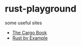 # rust-playground

some useful sites
* [The Cargo Book](https://doc.rust-lang.org/cargo/)
* [Rust by Example](https://doc.rust-lang.org/rust-by-example/)